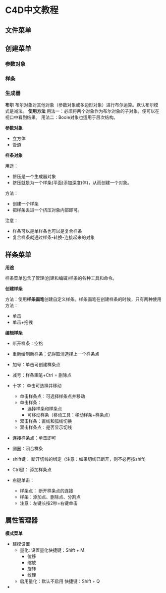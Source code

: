 # C4D中文教程

## 文件菜单

## 创建菜单

### 参数对象
### 样条
### 生成器 
**布尔**
布尔对象对其他对象（参数对象或多边形对象）进行布尔运算。默认布尔模式是减法。
**使用方法**
用法一：必须将两个对象作为布尔对象的子对象，便可以在视口中看到结果。
用法二：Boole对象也适用于层次结构。




**参数对象**

- 立方体
- 管道

**样条对象**

用途：

- 挤压是一个生成器对象
- 挤压就是为一个样条(平面)添加深度(体)，从而创建一个对象。

方法：

- 创建一个样条
- 把样条丢进一个挤压对象内部即可。

注意：

- 样条可以是单样条也可以是复合样条
- 复合样条就通过样条-转换-连接起来的对象 

## 样条菜单

**用途**

样条菜单包含了管理(创建和编辑)样条的各种工具和命令。

**创建样条**

方法：使用**样条画笔**创建自定义样条。样条画笔在创建样条的时候，只有两种使用方法：

- 单击
- 单击+拖拽

**编辑样条**

- 断开样条：空格

- 重新绘制新样条：记得取消选择上一个样条点

- 加号：单击可创建样条点

- 减号：样条画笔+Ctrl = 删除点

- 十字： 单击可选择并移动

  - 单击样条点：可选择样条点并移动
  - 单击样条：
    - 选择样条和样条点
    - 可移动样条（移动工具：移动样条+样条点）
  - 双击样条：直线和弧线切换
  - 双击样条点：是否显示切线

- 连接样条点：单击即可

- 圆圈：闭合样条

- shift键： 断开切线的绑定（注意：如果切线已断开，则不必再按shift)

- Ctrl键： 添加样条点

- 右键单击：

  - 样条点： 断开样条点的连接
  - 样条：添加点、删除点、分割点
  - 注意：左键长按2秒=右键单击

  



## 属性管理器

**模式菜单**

- 建模设置
  - 量化: 设置量化快捷键：Shift + M
    - 位移
    - 缩放
    - 旋转
    - 纹理
  - 启用量化：默认不启用 快捷键：Shift + Q
- 


